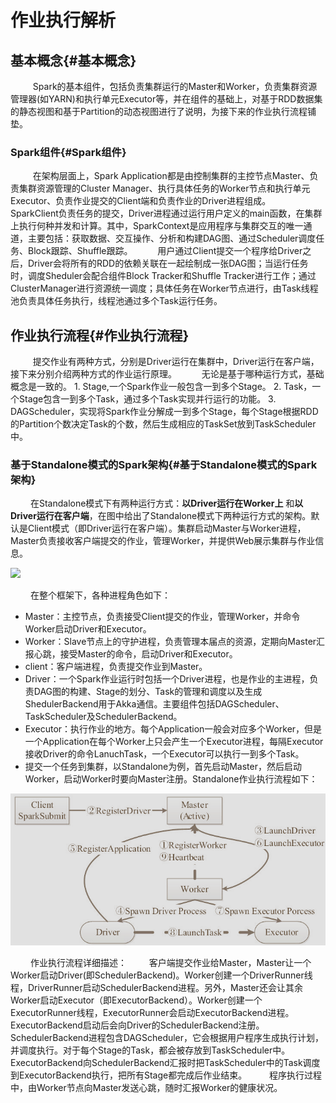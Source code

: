 # 作业执行解析

## 基本概念{#基本概念}
&nbsp;　　 Spark的基本组件，包括负责集群运行的Master和Worker，负责集群资源管理器(如YARN)和执行单元Executor等，并在组件的基础上，对基于RDD数据集的静态视图和基于Partition的动态视图进行了说明，为接下来的作业执行流程铺垫。
### Spark组件{#Spark组件}
&nbsp;　　 在架构层面上，Spark Application都是由控制集群的主控节点Master、负责集群资源管理的Cluster Manager、执行具体任务的Worker节点和执行单元Executor、负责作业提交的Client端和负责作业的Driver进程组成。
&nbsp;　　 SparkClient负责任务的提交，Driver进程通过运行用户定义的main函数，在集群上执行何种并发和计算。其中，SparkContext是应用程序与集群交互的唯一通道，主要包括：获取数据、交互操作、分析和构建DAG图、通过Scheduler调度任务、Block跟踪、Shuffle跟踪。
&nbsp;　　 用户通过Client提交一个程序给Driver之后，Driver会将所有的RDD的依赖关联在一起绘制成一张DAG图；当运行任务时，调度Sheduler会配合组件Block Tracker和Shuffle Tracker进行工作；通过ClusterManager进行资源统一调度；具体任务在Worker节点进行，由Task线程池负责具体任务执行，线程池通过多个Task运行任务。
## 作业执行流程{#作业执行流程}
&nbsp;　　 提交作业有两种方式，分别是Driver运行在集群中，Driver运行在客户端，接下来分别介绍两种方式的作业运行原理。
&nbsp;　　 无论是基于哪种运行方式，基础概念是一致的。
      1. Stage,一个Spark作业一般包含一到多个Stage。
      2. Task，一个Stage包含一到多个Task，通过多个Task实现并行运行的功能。
      3. DAGScheduler，实现将Spark作业分解成一到多个Stage，每个Stage根据RDD的Partition个数决定Task的个数，然后生成相应的TaskSet放到TaskScheduler中。
### 基于Standalone模式的Spark架构{#基于Standalone模式的Spark架构}
&nbsp;　　在Standalone模式下有两种运行方式：**以Driver运行在Worker上** 和**以Driver运行在客户端**，在图中给出了Standalone模式下两种运行方式的架构。默认是Client模式（即Driver运行在客户端）。集群启动Master与Worker进程，Master负责接收客户端提交的作业，管理Worker，并提供Web展示集群与作业信息。

![](./img/spark_standalone.png)

&nbsp;　　在整个框架下，各种进程角色如下：
* Master：主控节点，负责接受Client提交的作业，管理Worker，并命令Worker启动Driver和Executor。
* Worker：Slave节点上的守护进程，负责管理本届点的资源，定期向Master汇报心跳，接受Master的命令，启动Driver和Executor。
* client：客户端进程，负责提交作业到Master。
* Driver：一个Spark作业运行时包括一个Driver进程，也是作业的主进程，负责DAG图的构建、Stage的划分、Task的管理和调度以及生成ShedulerBackend用于Akka通信。主要组件包括DAGScheduler、TaskScheduler及SchedulerBackend。
* Executor：执行作业的地方。每个Application一般会对应多个Worker，但是一个Application在每个Worker上只会产生一个Executor进程，每隔Executor接收Driver的命令LanuchTask，一个Executor可以执行一到多个Task。
* 提交一个任务到集群，以Standalone为例，首先启动Master，然后启动Worker，启动Worker时要向Master注册。Standalone作业执行流程如下：

![](./img/standalone_liucheng.png)

&nbsp;　　作业执行流程详细描述：
&nbsp;　　客户端提交作业给Master，Master让一个Worker启动Driver(即SchedulerBackend)。Worker创建一个DriverRunner线程，DriverRunner启动SchedulerBackend进程。另外，Master还会让其余Worker启动Executor（即ExecutorBackend）。Worker创建一个ExecutorRunner线程，ExecutorRunner会启动ExecutorBackend进程。ExecutorBackend启动后会向Driver的SchedulerBackend注册。SchedulerBackend进程包含DAGScheduler，它会根据用户程序生成执行计划，并调度执行。对于每个Stage的Task，都会被存放到TaskScheduler中。ExecutorBackend向SchedulerBackend汇报时把TaskScheduler中的Task调度到ExecutorBackend执行，把所有Stage都完成后作业结束。
&nbsp;　　程序执行过程中，由Worker节点向Master发送心跳，随时汇报Worker的健康状况。


